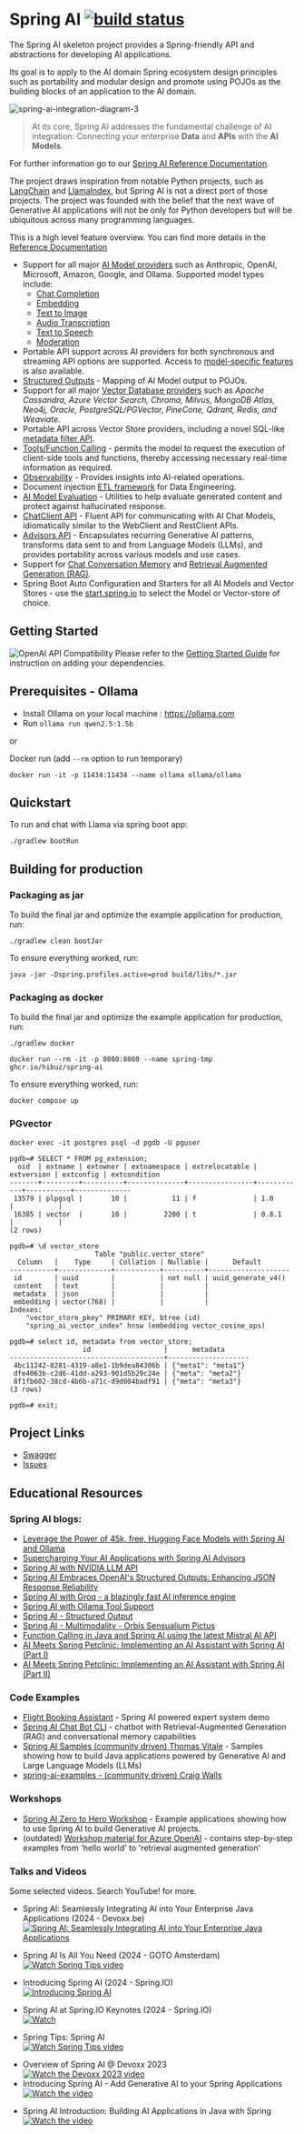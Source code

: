 # Spring AI [![build status](https://github.com/hibuz/spring-ai-skeleton/actions/workflows/gradle.yml/badge.svg)](https://github.com/hibuz/spring-ai-skeleton/actions/workflows/gradle.yml)

The Spring AI skeleton project provides a Spring-friendly API and abstractions for developing AI applications.

Its goal is to apply to the AI domain Spring ecosystem design principles such as portability and modular design and promote using POJOs as the building blocks of an application to the AI domain.

![spring-ai-integration-diagram-3](https://docs.spring.io/spring-ai/reference/_images/spring-ai-integration-diagram-3.svg)

> At its core, Spring AI addresses the fundamental challenge of AI integration: Connecting your enterprise __Data__ and __APIs__ with the __AI Models__.

For further information go to our [Spring AI Reference Documentation](https://docs.spring.io/spring-ai/reference/).

The project draws inspiration from notable Python projects, such as [LangChain](https://docs.langchain.com/docs/) and [LlamaIndex](https://gpt-index.readthedocs.io/en/latest/getting_started/concepts.html), but Spring AI is not a direct port of those projects. The project was founded with the belief that the next wave of Generative AI applications will not be only for Python developers but will be ubiquitous across many programming languages.

This is a high level feature overview.
You can find more details in the [Reference Documentation](https://docs.spring.io/spring-ai/reference/)

* Support for all major [AI Model providers](https://docs.spring.io/spring-ai/reference/api/index.html) such as Anthropic, OpenAI, Microsoft, Amazon, Google, and Ollama. Supported model types include:
    - [Chat Completion](https://docs.spring.io/spring-ai/reference/api/chatmodel.html)
    - [Embedding](https://docs.spring.io/spring-ai/reference/api/embeddings.html)
    - [Text to Image](https://docs.spring.io/spring-ai/reference/api/imageclient.html)
    - [Audio Transcription](https://docs.spring.io/spring-ai/reference/api/audio/transcriptions.html)
    - [Text to Speech](https://docs.spring.io/spring-ai/reference/api/audio/speech.html)
    - [Moderation](https://docs.spring.io/spring-ai/reference/api/index.html#api/moderation)
* Portable API support across AI providers for both synchronous and streaming API options are supported. Access to [model-specific features](https://docs.spring.io/spring-ai/reference/api/chatmodel.html#_chat_options) is also available.
* [Structured Outputs](https://docs.spring.io/spring-ai/reference/api/structured-output-converter.html) - Mapping of AI Model output to POJOs.
* Support for all major [Vector Database providers](https://docs.spring.io/spring-ai/reference/api/vectordbs.html) such as *Apache Cassandra, Azure Vector Search, Chroma, Milvus, MongoDB Atlas, Neo4j, Oracle, PostgreSQL/PGVector, PineCone, Qdrant, Redis, and Weaviate*.
* Portable API across Vector Store providers, including a novel SQL-like [metadata filter API](https://docs.spring.io/spring-ai/reference/api/vectordbs.html#metadata-filters).
* [Tools/Function Calling](https://docs.spring.io/spring-ai/reference/api/functions.html) - permits the model to request the execution of client-side tools and functions, thereby accessing necessary real-time information as required.
* [Observability](https://docs.spring.io/spring-ai/reference/observability/index.html) - Provides insights into AI-related operations.
* Document injection [ETL framework](https://docs.spring.io/spring-ai/reference/api/etl-pipeline.html) for Data Engineering.
* [AI Model Evaluation](https://docs.spring.io/spring-ai/reference/api/testing.html) - Utilities to help evaluate generated content and protect against hallucinated response.
* [ChatClient API](https://docs.spring.io/spring-ai/reference/api/chatclient.html) - Fluent API for communicating with AI Chat Models, idiomatically similar to the WebClient and RestClient APIs.
* [Advisors API](https://docs.spring.io/spring-ai/reference/api/advisors.html) - Encapsulates recurring Generative AI patterns, transforms data sent to and from Language Models (LLMs), and provides portability across various models and use cases.
* Support for [Chat Conversation Memory](https://docs.spring.io/spring-ai/reference/api/chatclient.html#_chat_memory) and [Retrieval Augmented Generation (RAG)](https://docs.spring.io/spring-ai/reference/api/chatclient.html#_retrieval_augmented_generation).
* Spring Boot Auto Configuration and Starters for all AI Models and Vector Stores - use the [start.spring.io](https://start.spring.io/) to select the Model or Vector-store of choice.


## Getting Started
![OpenAI API Compatibility](https://docs.spring.io/spring-ai/reference/_images/spring-ai-ollama-over-openai.jpg)
Please refer to the [Getting Started Guide](https://docs.spring.io/spring-ai/reference/getting-started.html) for instruction on adding your dependencies.

## Prerequisites - Ollama

- Install Ollama on your local machine : https://ollama.com
- Run `ollama run qwen2.5:1.5b`

or

Docker run (add `--rm` option to run temporary)
```
docker run -it -p 11434:11434 --name ollama ollama/ollama
```

## Quickstart

To run and chat with Llama via spring boot app:

```
./gradlew bootRun
```

## Building for production

### Packaging as jar

To build the final jar and optimize the example application for production, run:

```
./gradlew clean bootJar
```

To ensure everything worked, run:

```
java -jar -Dspring.profiles.active=prod build/libs/*.jar
```

### Packaging as docker

To build the final jar and optimize the example application for production, run:

```
./gradlew docker

docker run --rm -it -p 8080:8080 --name spring-tmp ghcr.io/hibuz/spring-ai
```

To ensure everything worked, run:

```
docker compose up
```

### PGvector

```
docker exec -it postgres psql -d pgdb -U pguser

pgdb=# SELECT * FROM pg_extension;
  oid  | extname | extowner | extnamespace | extrelocatable | extversion | extconfig | extcondition 
-------+---------+----------+--------------+----------------+------------+-----------+--------------
 13579 | plpgsql |       10 |           11 | f              | 1.0        |           | 
 16385 | vector  |       10 |         2200 | t              | 0.8.1      |           | 
(2 rows)

pgdb=# \d vector_store
                     Table "public.vector_store"
  Column   |    Type     | Collation | Nullable |      Default       
-----------+-------------+-----------+----------+--------------------
 id        | uuid        |           | not null | uuid_generate_v4()
 content   | text        |           |          | 
 metadata  | json        |           |          | 
 embedding | vector(768) |           |          | 
Indexes:
    "vector_store_pkey" PRIMARY KEY, btree (id)
    "spring_ai_vector_index" hnsw (embedding vector_cosine_ops)

pgdb=# select id, metadata from vector_store;
                  id                  |      metadata      
--------------------------------------+--------------------
 4bc11242-8281-4319-a8e1-1b9dea84306b | {"meta1": "meta1"}
 dfe4063b-c2d6-41dd-a293-901d5b29c24e | {"meta": "meta2"}
 8f1fb602-38cd-4b6b-a71c-d9d004badf91 | {"meta": "meta3"}
(3 rows)

pgdb=# exit;
```

## Project Links

* [Swagger](http://localhost:8080/ai/swagger-ui/index.html)
* [Issues](https://github.com/spring-projects/spring-ai/issues)
<!-- * [Discussions](https://github.com/spring-projects/spring-ai/discussions) - Go here if you have a question, suggestion, or feedback! -->


## Educational Resources
### Spring AI blogs:
- [Leverage the Power of 45k, free, Hugging Face Models with Spring AI and Ollama](https://spring.io/blog/2024/10/22/leverage-the-power-of-45k-free-hugging-face-models-with-spring-ai-and-ollama)
- [Supercharging Your AI Applications with Spring AI Advisors](https://spring.io/blog/2024/10/02/supercharging-your-ai-applications-with-spring-ai-advisors)
- [Spring AI with NVIDIA LLM API](https://spring.io/blog/2024/08/20/spring-ai-with-nvidia-llm-api)
- [Spring AI Embraces OpenAI's Structured Outputs: Enhancing JSON Response Reliability](https://spring.io/blog/2024/08/09/spring-ai-embraces-openais-structured-outputs-enhancing-json-response)
- [Spring AI with Groq - a blazingly fast AI inference engine](https://spring.io/blog/2024/07/31/spring-ai-with-groq-a-blazingly-fast-ai-inference-engine)
- [Spring AI with Ollama Tool Support](https://spring.io/blog/2024/07/26/spring-ai-with-ollama-tool-support)
- [Spring AI - Structured Output](https://spring.io/blog/2024/05/09/spring-ai-structured-output)
- [Spring AI - Multimodality - Orbis Sensualium Pictus](https://spring.io/blog/2024/04/19/spring-ai-multimodality-orbis-sensualium-pictus)
- [Function Calling in Java and Spring AI using the latest Mistral AI API](https://spring.io/blog/2024/03/06/function-calling-in-java-and-spring-ai-using-the-latest-mistral-ai-api)
- [AI Meets Spring Petclinic: Implementing an AI Assistant with Spring AI (Part I)](https://spring.io/blog/2024/09/26/ai-meets-spring-petclinic-implementing-an-ai-assistant-with-spring-ai-part-i)
- [AI Meets Spring Petclinic: Implementing an AI Assistant with Spring AI (Part II)](https://spring.io/blog/2024/09/27/ai-meets-spring-petclinic-implementing-an-ai-assistant-with-spring-ai-part)

### Code Examples

- [Flight Booking Assistant](https://github.com/tzolov/playground-flight-booking) - Spring AI powered expert system demo
- [Spring AI Chat Bot CLI](https://github.com/tzolov/spring-ai-cli-chatbot) - chatbot with Retrieval-Augmented Generation (RAG) and conversational memory capabilities
- [Spring AI Samples (community driven) Thomas Vitale](https://github.com/ThomasVitale/llm-apps-java-spring-ai) - Samples showing how to build Java applications powered by Generative AI and Large Language Models (LLMs)
- [spring-ai-examples - (community driven) Craig Walls ](https://github.com/habuma/spring-ai-examples)

### Workshops

- [Spring AI Zero to Hero Workshop](https://github.com/asaikali/spring-ai-zero-to-hero) - Example applications showing how to use Spring AI to build Generative AI projects.
- (outdated) [Workshop material for Azure OpenAI](https://github.com/Azure-Samples/spring-ai-azure-workshop) - contains step-by-step examples from 'hello world' to 'retrieval augmented generation'

### Talks and Videos

Some selected videos.  Search YouTube! for more.

- Spring AI: Seamlessly Integrating AI into Your Enterprise Java Applications (2024 - Devoxx.be)
  <br>[![Spring AI: Seamlessly Integrating AI into Your Enterprise Java Applications](https://img.youtube.com/vi/kfRyY0wsZHM/default.jpg)](https://youtu.be/kfRyY0wsZHM?si=qzIshk0GJqVTyrNm)

- Spring AI Is All You Need (2024 - GOTO Amsterdam)
  <br>[![Watch Spring Tips video](https://img.youtube.com/vi/vuhMti8B5H0/default.jpg)](https://youtu.be/vuhMti8B5H0?si=qhRVLh4-EaUhm9oe)

- Introducing Spring AI (2024 - Spring.IO)
  <br>[![Introducing Spring AI](https://img.youtube.com/vi/umKbaXsiCOY/default.jpg)](https://youtu.be/umKbaXsiCOY?si=FbqCtLIOgbihm6b6)

- Spring AI at Spring.IO Keynotes (2024 - Spring.IO)
  <br>[![Watch](https://img.youtube.com/vi/XUz4LKZx83g/default.jpg)](https://youtu.be/XUz4LKZx83g?t=2940)

- Spring Tips: Spring AI
  <br>[![Watch Spring Tips video](https://img.youtube.com/vi/aNKDoiOUo9M/default.jpg)](https://www.youtube.com/watch?v=aNKDoiOUo9M)
* Overview of Spring AI @ Devoxx 2023
  <br>[![Watch the Devoxx 2023 video](https://img.youtube.com/vi/7OY9fKVxAFQ/default.jpg)](https://www.youtube.com/watch?v=7OY9fKVxAFQ)
* Introducing Spring AI - Add Generative AI to your Spring Applications
  <br>[![Watch the video](https://img.youtube.com/vi/1g_wuincUdU/default.jpg)](https://www.youtube.com/watch?v=1g_wuincUdU)

- Spring AI Introduction: Building AI Applications in Java with Spring
  <br>[![Watch the video](https://img.youtube.com/vi/yyvjT0v3lpY/default.jpg)](https://www.youtube.com/watch?v=yyvjT0v3lpY&ab_channel=DanVega)
